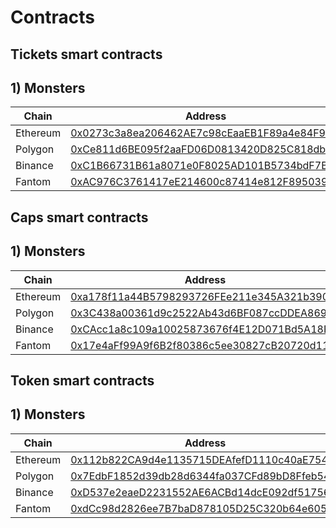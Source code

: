 # Contracts

## Tickets smart contracts

## 1) Monsters

| Chain    | Address                                    |
| -------- | ------------------------------------------ |
| Ethereum | [0x0273c3a8ea206462AE7c98cEaaEB1F89a4e84F97](https://etherscan.io/address/0x0273c3a8ea206462AE7c98cEaaEB1F89a4e84F97) |
| Polygon  | [0xCe811d6BE095f2aaFD06D0813420D825C818db56](https://polygonscan.com/address/0xCe811d6BE095f2aaFD06D0813420D825C818db56) |
| Binance  | [0xC1B66731B61a8071e0F8025AD101B5734bdF7B7A](https://bscscan.com/address/0xC1B66731B61a8071e0F8025AD101B5734bdF7B7A) |
| Fantom   | [0xAC976C3761417eE214600c87414e812F8950397A](https://ftmscan.com/address/0xAC976C3761417eE214600c87414e812F8950397A) |

## Caps smart contracts

## 1) Monsters

| Chain    | Address                                    |
| -------- | ------------------------------------------ |
| Ethereum | [0xa178f11a44B5798293726FEe211e345A321b3906](https://etherscan.io/address/0xa178f11a44B5798293726FEe211e345A321b3906) |
| Polygon  | [0x3C438a00361d9c2522Ab43d6BF087ccDDEA869cD](https://polygonscan.com/address/0x3C438a00361d9c2522Ab43d6BF087ccDDEA869cD) |
| Binance  | [0xCAcc1a8c109a10025873676f4E12D071Bd5A18F2](https://bscscan.com/address/0xCAcc1a8c109a10025873676f4E12D071Bd5A18F2) |
| Fantom   | [0x17e4aFf99A9f6B2f80386c5ee30827cB20720d11](https://ftmscan.com/address/0x17e4aFf99A9f6B2f80386c5ee30827cB20720d11) |

## Token smart contracts

## 1) Monsters

| Chain    | Address                                    |
| -------- | ------------------------------------------ |
| Ethereum | [0x112b822CA9d4e1135715DEAfefD1110c40aE7546](https://etherscan.io/address/0x112b822CA9d4e1135715DEAfefD1110c40aE7546) |
| Polygon  | [0x7EdbF1852d39db28d6344fa037CFd89bD8Ffeb54](https://polygonscan.com/address/0x7EdbF1852d39db28d6344fa037CFd89bD8Ffeb54) |
| Binance  | [0xD537e2eaeD2231552AE6ACBd14dcE092df51756F](https://bscscan.com/address/0xD537e2eaeD2231552AE6ACBd14dcE092df51756F) |
| Fantom   | [0xdCc98d2826ee7B7baD878105D25C320b64e60571](https://ftmscan.com/address/0xdCc98d2826ee7B7baD878105D25C320b64e60571) |
